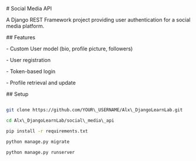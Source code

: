 \# Social Media API



A Django REST Framework project providing user authentication for a social media platform.



\## Features

\- Custom User model (bio, profile picture, followers)

\- User registration

\- Token-based login

\- Profile retrieval and update



\## Setup

```bash

git clone https://github.com/YOUR\_USERNAME/Alx\_DjangoLearnLab.git

cd Alx\_DjangoLearnLab/social\_media\_api

pip install -r requirements.txt

python manage.py migrate

python manage.py runserver



